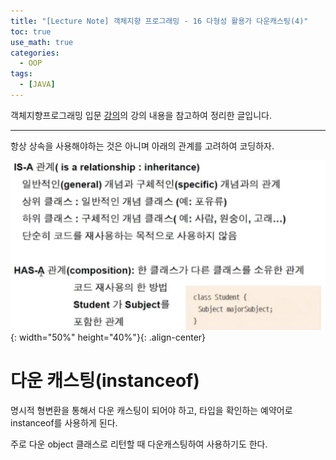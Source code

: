 ```yaml
---
title: "[Lecture Note] 객체지향 프로그래밍 - 16 다형성 활용가 다운캐스팅(4)"
toc: true
use_math: true
categories:
  - OOP
tags:
  - [JAVA]
---
```


객체지향프로그래밍 입문 [강의](https://www.inflearn.com/course/%EC%9E%90%EB%B0%94-%ED%94%84%EB%A1%9C%EA%B7%B8%EB%9E%98%EB%B0%8D-%EC%9E%85%EB%AC%B8/dashboard)의 강의 내용을 참고하여 정리한 글입니다.

******

항상 상속을 사용해야하는 것은 아니며 아래의 관계를 고려하여 코딩하자.

![제목](/assets/images/oop/16-polymorphism.jpg){: width="50%" height="40%"}{: .align-center}


# 다운 캐스팅(instanceof)

명시적 형변환을 통해서 다운 캐스팅이 되어야 하고, 타입을 확인하는 예약어로 instanceof를 사용하게 된다.

주로 다운 object 클래스로 리턴할 때 다운캐스팅하여 사용하기도 한다.
